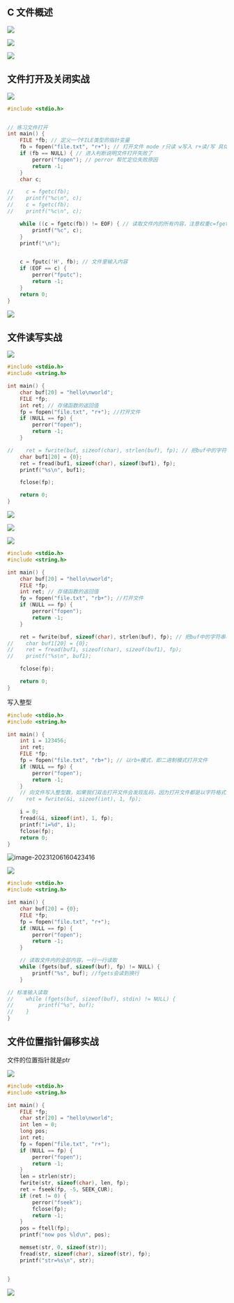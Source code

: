 ## C 文件概述

![](/Users/yuebinghui/Documents/program/github/note/images/image-20231205175229073.png)

![](/Users/yuebinghui/Documents/program/github/note/images/image-20231205184417366.png)

![](/Users/yuebinghui/Documents/program/github/note/images/image-20231206142551178.png)

## 文件打开及关闭实战

![](/Users/yuebinghui/Documents/program/github/note/images/image-20231206145935735.png)

```c++
#include <stdio.h>


// 练习文件打开
int main() {
    FILE *fb; // 定义一个FILE类型的指针变量
    fb = fopen("file.txt", "r+"); // 打开文件 mode r只读 w写入 r+读/写 具体看上面的截图
    if (fb == NULL) { // 进入判断说明文件打开失败了
        perror("fopen"); // perror 帮忙定位失败原因
        return -1;
    }
    char c;

//    c = fgetc(fb);
//    printf("%c\n", c);
//    c = fgetc(fb);
//    printf("%c\n", c);

    while ((c = fgetc(fb)) != EOF) { // 读取文件内的所有内容，注意权重c=fgetc(fb)的括号
        printf("%c", c);
    }
    printf("\n");


    c = fputc('H', fb); // 文件里输入内容
    if (EOF == c) {
        perror("fputc");
        return -1;
    }
    return 0;
}
```

![](/Users/yuebinghui/Documents/program/github/note/images/image-20231206150131277.png)

## 文件读写实战

![](/Users/yuebinghui/Documents/program/github/note/images/image-20231206153430789.png)

```c++
#include <stdio.h>
#include <string.h>

int main() {
    char buf[20] = "hello\nworld";
    FILE *fp;
    int ret; // 存储函数的返回值
    fp = fopen("file.txt", "r+"); //打开文件
    if (NULL == fp) {
        perror("fopen");
        return -1;
    }

//    ret = fwrite(buf, sizeof(char), strlen(buf), fp); // 把buf中的字符串写入文件
    char buf1[20] = {0};
    ret = fread(buf1, sizeof(char), sizeof(buf1), fp);
    printf("%s\n", buf1);

    fclose(fp);

    return 0;
}
```

![](/Users/yuebinghui/Documents/program/github/note/images/image-20231206154149187.png)

![](/Users/yuebinghui/Documents/program/github/note/images/image-20231206154533572.png)

![](/Users/yuebinghui/Documents/program/github/note/images/image-20231206154556031.png)

```c++
#include <stdio.h>
#include <string.h>

int main() {
    char buf[20] = "hello\nworld";
    FILE *fp;
    int ret; // 存储函数的返回值
    fp = fopen("file.txt", "rb+"); //打开文件
    if (NULL == fp) {
        perror("fopen");
        return -1;
    }

    ret = fwrite(buf, sizeof(char), strlen(buf), fp); // 把buf中的字符串写入文件
//    char buf1[20] = {0};
//    ret = fread(buf1, sizeof(char), sizeof(buf1), fp);
//    printf("%s\n", buf1);

    fclose(fp);

    return 0;
}
```

写入整型

```c++
#include <stdio.h>
#include <string.h>

int main() {
    int i = 123456;
    int ret;
    FILE *fp;
    fp = fopen("file.txt", "rb+"); // 以rb+模式，即二进制模式打开文件
    if (NULL == fp) {
        perror("fopen");
        return -1;
    }
    // 向文件写入整型数，如果我们双击打开文件会发现乱码，因为打开文件都是以字符格式去解析的
//    ret = fwrite(&i, sizeof(int), 1, fp);

    i = 0;
    fread(&i, sizeof(int), 1, fp);
    printf("i=%d", i);
    fclose(fp);
    return 0;
}
```

![image-20231206160423416](/Users/yuebinghui/Documents/program/github/note/images/image-20231206160423416.png)



![](/Users/yuebinghui/Documents/program/github/note/images/image-20231206161642057.png)

```c++
#include <stdio.h>
#include <string.h>

int main() {
    char buf[20] = {0};
    FILE *fp;
    fp = fopen("file.txt", "r+");
    if (NULL == fp) {
        perror("fopen");
        return -1;
    }

    // 读取文件内的全部内容，一行一行读取
    while (fgets(buf, sizeof(buf), fp) != NULL) {
        printf("%s", buf); //fgets会读到换行
    }

// 标准输入读取
//    while (fgets(buf, sizeof(buf), stdin) != NULL) {
//        printf("%s", buf);
//    }
}
```

## 文件位置指针偏移实战

文件的位置指针就是ptr

![](/Users/yuebinghui/Documents/program/github/note/images/image-20231206163545291.png)

```c++
#include <stdio.h>
#include <string.h>

int main() {
    FILE *fp;
    char str[20] = "hello\nworld";
    int len = 0;
    long pos;
    int ret;
    fp = fopen("file.txt", "r+");
    if (NULL == fp) {
        perror("fopen");
        return -1;
    }
    len = strlen(str);
    fwrite(str, sizeof(char), len, fp);
    ret = fseek(fp, -5, SEEK_CUR);
    if (ret != 0) {
        perror("fseek");
        fclose(fp);
        return -1;
    }
    pos = ftell(fp);
    printf("now pos %ld\n", pos);

    memset(str, 0, sizeof(str));
    fread(str, sizeof(char), sizeof(str), fp);
    printf("str=%s\n", str);


}
```

![](/Users/yuebinghui/Documents/program/github/note/images/image-20231206163612836.png)